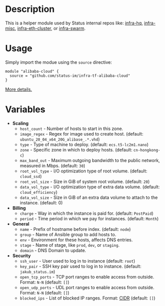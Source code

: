 # Description

This is a helper module used by Status internal repos like: [infra-hq](https://github.com/status-im/infra-hq), [infra-misc](https://github.com/status-im/infra-misc), [infra-eth-cluster](https://github.com/status-im/infra-eth-cluster), or [infra-swarm](https://github.com/status-im/infra-swarm).

# Usage

Simply import the modue using the `source` directive:
```hcl
module "alibaba-cloud" {
  source = "github.com/status-im/infra-tf-alibaba-cloud"
}
```

[More details.](https://www.terraform.io/docs/modules/sources.html#github)

# Variables

* __Scaling__
  * `host_count` - Number of hosts to start in this zone.
  * `image_regex` - Regex for image used to create host. (default: `ubuntu_20_04_x64_20G_alibase_.*.vhd`)
  * `type` - Type of machine to deploy. (default: `ecs.t5-lc2m1.nano`)
  * `zone` - Specific zone in which to deploy hosts. (default: `cn-hongkong-c`)
  * `max_band_out` - Maximum outgoing bandwidth to the public network, measured in Mbps. (default: `30`)
  * `root_vol_type` - I/O optimization type of root volume. (default: `cloud_ssd`)
  * `root_vol_size` - Size in GiB of system root volume. (default: `20`)
  * `data_vol_type` - I/O optimization type of extra data volume. (default: `cloud_efficiency`)
  * `data_vol_size` - Size in GiB of an extra data volume to attach to the instance. (default: 0)
* __Billing__
  * `charge` - Way in which the instance is paid for. (default: `PostPaid`)
  * `period` - Time period in which we pay for instances. (default: `Month`)
* __General__
  * `name` - Prefix of hostname before index. (default: `node`)
  * `group` - Name of Ansible group to add hosts to.
  * `env` - Environment for these hosts, affects DNS entries.
  * `stage` - Name of stage, like `prod`, `dev`, or `staging`.
  * `domain` - DNS Domain to update.
* __Security__
  * `ssh_user` - User used to log in to instance (default: `root`)
  * `key_pair` - SSH key pair used to log in to instance. (default: `jakub_status.im`)
  * `open_tcp_ports` - TCP port ranges to enable access from outside. Format: `N-N` (default: `[]`)
  * `open_udp_ports` - UDL port ranges to enable access from outside. Format: `N-N` (default: `[]`)
  * `blocked_ips` - List of blocked IP ranges. Format: [CIDR](https://en.wikipedia.org/wiki/Classless_Inter-Domain_Routing) (default: `[]`)
